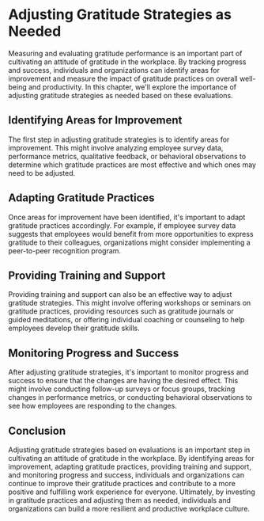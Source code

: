 Adjusting Gratitude Strategies as Needed
====================================================================================================

Measuring and evaluating gratitude performance is an important part of cultivating an attitude of gratitude in the workplace. By tracking progress and success, individuals and organizations can identify areas for improvement and measure the impact of gratitude practices on overall well-being and productivity. In this chapter, we'll explore the importance of adjusting gratitude strategies as needed based on these evaluations.

Identifying Areas for Improvement
---------------------------------

The first step in adjusting gratitude strategies is to identify areas for improvement. This might involve analyzing employee survey data, performance metrics, qualitative feedback, or behavioral observations to determine which gratitude practices are most effective and which ones may need to be adjusted.

Adapting Gratitude Practices
----------------------------

Once areas for improvement have been identified, it's important to adapt gratitude practices accordingly. For example, if employee survey data suggests that employees would benefit from more opportunities to express gratitude to their colleagues, organizations might consider implementing a peer-to-peer recognition program.

Providing Training and Support
------------------------------

Providing training and support can also be an effective way to adjust gratitude strategies. This might involve offering workshops or seminars on gratitude practices, providing resources such as gratitude journals or guided meditations, or offering individual coaching or counseling to help employees develop their gratitude skills.

Monitoring Progress and Success
-------------------------------

After adjusting gratitude strategies, it's important to monitor progress and success to ensure that the changes are having the desired effect. This might involve conducting follow-up surveys or focus groups, tracking changes in performance metrics, or conducting behavioral observations to see how employees are responding to the changes.

Conclusion
----------

Adjusting gratitude strategies based on evaluations is an important step in cultivating an attitude of gratitude in the workplace. By identifying areas for improvement, adapting gratitude practices, providing training and support, and monitoring progress and success, individuals and organizations can continue to improve their gratitude practices and contribute to a more positive and fulfilling work experience for everyone. Ultimately, by investing in gratitude practices and adjusting them as needed, individuals and organizations can build a more resilient and productive workplace culture.
